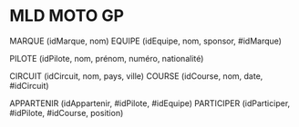 # MLD MOTO GP

MARQUE (idMarque, nom)
EQUIPE (idEquipe, nom, sponsor, #idMarque)

PILOTE (idPilote, nom, prénom, numéro, nationalité)

CIRCUIT (idCircuit, nom, pays, ville)
COURSE (idCourse, nom, date, #idCircuit)

APPARTENIR (idAppartenir, #idPilote, #idEquipe)
PARTICIPER (idParticiper, #idPilote, #idCourse, position)
